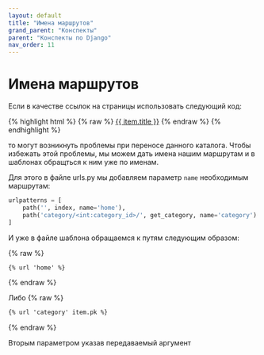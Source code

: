 ```yaml
---
layout: default
title: "Имена маршрутов"
grand_parent: "Конспекты"
parent: "Конспекты по Django"
nav_order: 11
---
```


# Имена маршрутов

Если в качестве ссылок на страницы использовать следующий код:

{% highlight html %}
{% raw %}
<a href="/category/{{ item.pk }}">{{ item.title }}</a>
{% endraw %}
{% endhighlight %}

то могут возникнуть проблемы при переносе данного каталога. Чтобы избежать этой проблемы, мы можем дать имена нашим маршрутам и в шаблонах обращться к ним уже по именам.

Для этого в файле urls.py мы добавляем параметр `name` необходимым маршрутам:

```python
urlpatterns = [
    path('', index, name='home'),
    path('category/<int:category_id>/', get_category, name='category')
]
```

И уже в файле шаблона обращаемся к путям следующим образом:

{% raw %}
```HTML
{% url 'home' %}
```
{% endraw %}

Либо
{% raw %}
```HTML
{% url 'category' item.pk %}
```
{% endraw %}

Вторым параметром указав передаваемый аргумент